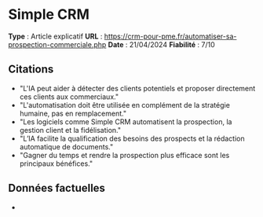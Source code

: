 # Simple CRM

**Type** : Article explicatif
**URL** : https://crm-pour-pme.fr/automatiser-sa-prospection-commerciale.php
**Date** : 21/04/2024
**Fiabilité** : 7/10

## Citations

* "L'IA peut aider à détecter des clients potentiels et proposer directement ces clients aux commerciaux."
* "L'automatisation doit être utilisée en complément de la stratégie humaine, pas en remplacement."
* "Les logiciels comme Simple CRM automatisent la prospection, la gestion client et la fidélisation."
* "L’IA facilite la qualification des besoins des prospects et la rédaction automatique de documents."
* "Gagner du temps et rendre la prospection plus efficace sont les principaux bénéfices."

## Données factuelles

- 
